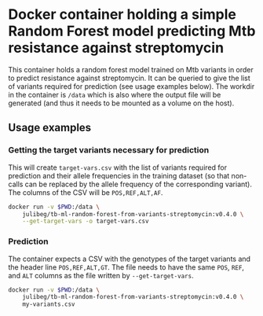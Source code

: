 # Docker container holding a simple Random Forest model predicting Mtb resistance against streptomycin

This container holds a random forest model trained on Mtb variants in order to predict resistance against streptomycin. It can be queried to give the list of variants required for prediction (see usage examples below). The workdir in the container is `/data` which is also where the output file will be generated (and thus it needs to be mounted as a volume on the host).

## Usage examples

### Getting the target variants necessary for prediction

This will create `target-vars.csv` with the list of variants required for
prediction and their allele frequencies in the training dataset (so that
non-calls can be replaced by the allele frequency of the corresponding variant).
The columns of the CSV will be `POS,REF,ALT,AF`.

```bash
docker run -v $PWD:/data \
    julibeg/tb-ml-random-forest-from-variants-streptomycin:v0.4.0 \
    --get-target-vars -o target-vars.csv
```

### Prediction

The container expects a CSV with the genotypes of the target variants and the
header line `POS,REF,ALT,GT`. The file needs to have the same `POS`, `REF`, and
`ALT` columns as the file written by `--get-target-vars`.

```bash
docker run -v $PWD:/data \
    julibeg/tb-ml-random-forest-from-variants-streptomycin:v0.4.0 \
    my-variants.csv
```
